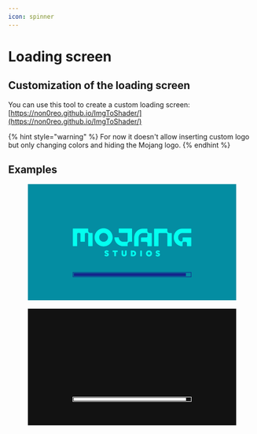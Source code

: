 ```yaml
---
icon: spinner
---
```


# Loading screen

## Customization of the loading screen

You can use this tool to create a custom loading screen: [https://non0reo.github.io/ImgToShader/](https://non0reo.github.io/ImgToShader/)

{% hint style="warning" %}
For now it doesn't allow inserting custom logo but only changing colors and hiding the Mojang logo.
{% endhint %}

## Examples

<figure><img src="../.gitbook/assets/image (231).png" alt=""><figcaption></figcaption></figure>

<figure><img src="../.gitbook/assets/image (232).png" alt=""><figcaption></figcaption></figure>
